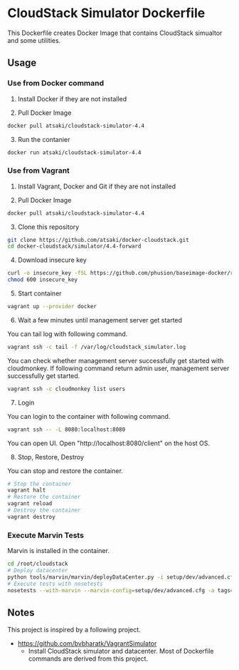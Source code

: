 # CloudStack Simulator Dockerfile

This Dockerfile creates Docker Image that contains CloudStack simualtor and 
some utilities.

## Usage

### Use from Docker command

1. Install Docker if they are not installed

2. Pull Docker Image

  ```sh
  docker pull atsaki/cloudstack-simulator-4.4
  ```

3. Run the contanier

  ```sh
  docker run atsaki/cloudstack-simulator-4.4
  ```

### Use from Vagrant

1. Install Vagrant, Docker and Git if they are not installed

2. Pull Docker Image

  ```sh
  docker pull atsaki/cloudstack-simulator-4.4
  ```

3. Clone this repository

  ```sh
  git clone https://github.com/atsaki/docker-cloudstack.git
  cd docker-cloudstack/simulator/4.4-forward
  ```

4. Download insecure key

  ```sh
  curl -o insecure_key -fSL https://github.com/phusion/baseimage-docker/raw/master/image/insecure_key
  chmod 600 insecure_key
  ```

5. Start container

  ```sh
  vagrant up --provider docker
  ```

6. Wait a few minutes until management server get started

  You can tail log with following command.

  ```sh
  vagrant ssh -c tail -f /var/log/cloudstack_simulator.log
  ```

  You can check whether management server successfully get started with cloudmonkey.
  If following command return admin user, management server successfully get started.

  ```sh
  vagrant ssh -c cloudmonkey list users
  ```

7. Login

  You can login to the container with following command.

  ```sh
  vagrant ssh -- -L 8080:localhost:8080
  ```

  You can open UI. Open "http://localhost:8080/client" on the host OS.

8. Stop, Restore, Destroy

  You can stop and restore the container.

  ```sh
  # Stop the container
  vagrant halt
  # Restore the container
  vagrant reload
  # Destroy the container
  vagrant destroy
  ```

### Execute Marvin Tests

Marvin is installed in the container.

```sh
cd /root/cloudstack
# Deploy datacenter
python tools/marvin/marvin/deployDataCenter.py -i setup/dev/advanced.cfg
# Execute tests with nosetests
nosetests --with-marvin --marvin-config=setup/dev/advanced.cfg -a tags=advanced,required_hardware=false --hypervisor=simulator test/integration/smoke
```

## Notes

This project is inspired by a following project.

* https://github.com/bvbharatk/VagrantSimulator
  * Install CloudStack simulator and datacenter. Most of Dockerfile commands are derived from this project.
